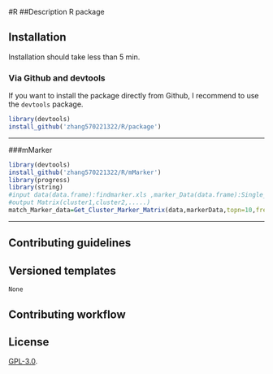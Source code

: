 #R
##Description
R package

## Installation

Installation should take less than 5 min. 

### Via Github and devtools

If you want to install the package directly from Github, I recommend to use the `devtools` package.

```R
library(devtools)
install_github('zhang570221322/R/package')
```

---
###mMarker

```R
library(devtools)
install_github('zhang570221322/R/mMarker')
library(progress)
library(string)
#input data(data.frame):findmarker.xls ,marker_Data(data.frame):Single_cell_markers.txt , topn(20):select var gene , freq(10):maker frequency
#output Matrix(cluster1,cluster2,.....)
match_Marker_data=Get_Cluster_Marker_Matrix(data,markerData,topn=10,freq=10)
```

---

## Contributing guidelines



## Versioned templates



```
None
```

## Contributing workflow


## License

[GPL-3.0](./LICENSE).
